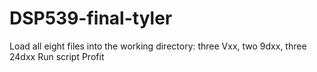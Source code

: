 # DSP539-final-tyler

Load all eight files into the working directory: three Vxx, two 9dxx, three 24dxx
Run script
Profit